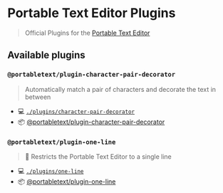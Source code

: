 # Portable Text Editor Plugins

> Official Plugins for the [Portable Text Editor](https://github.com/portabletext/editor)

## Available plugins

### `@portabletext/plugin-character-pair-decorator`

> Automatically match a pair of characters and decorate the text in between

- 💻 [`./plugins/character-pair-decorator`](./plugins/character-pair-decorator/)
- 📦 [@portabletext/plugin-character-pair-decorator](https://www.npmjs.com/package/@portabletext/plugin-character-pair-decorator)

### `@portabletext/plugin-one-line`

> 🤏 Restricts the Portable Text Editor to a single line

- 💻 [`./plugins/one-line`](./plugins/one-line/)
- 📦 [@portabletext/plugin-one-line](https://www.npmjs.com/package/@portabletext/plugin-one-line)
